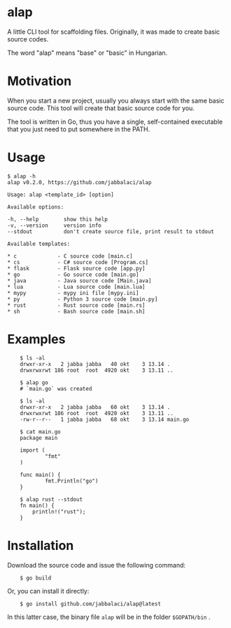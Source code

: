 # alap

A little CLI tool for scaffolding files. Originally,
it was made to create basic source codes.

The word "alap" means "base" or "basic" in Hungarian.

# Motivation

When you start a new project, usually you always start
with the same basic source code. This tool will create
that basic source code for you.

The tool is written in Go, thus you have a single,
self-contained executable that you just need to put
somewhere in the PATH.

# Usage

```
$ alap -h
alap v0.2.0, https://github.com/jabbalaci/alap

Usage: alap <template_id> [option]

Available options:

-h, --help        show this help
-v, --version     version info
--stdout          don't create source file, print result to stdout

Available templates:

* c             - C source code [main.c]
* cs            - C# source code [Program.cs]
* flask         - Flask source code [app.py]
* go            - Go source code [main.go]
* java          - Java source code [Main.java]
* lua           - Lua source code [main.lua]
* mypy          - mypy ini file [mypy.ini]
* py            - Python 3 source code [main.py]
* rust          - Rust source code [main.rs]
* sh            - Bash source code [main.sh]
```

# Examples

        $ ls -al
        drwxr-xr-x   2 jabba jabba   40 okt    3 13.14 .
        drwxrwxrwt 186 root  root  4920 okt    3 13.11 ..

        $ alap go
        # `main.go` was created

        $ ls -al
        drwxr-xr-x   2 jabba jabba   60 okt    3 13.14 .
        drwxrwxrwt 186 root  root  4920 okt    3 13.11 ..
        -rw-r--r--   1 jabba jabba   68 okt    3 13.14 main.go

        $ cat main.go
        package main

        import (
                "fmt"
        )

        func main() {
                fmt.Println("go")
        }

        $ alap rust --stdout
        fn main() {
            println!("rust");
        }


# Installation

Download the source code and issue the following command:

        $ go build

Or, you can install it directly:

        $ go install github.com/jabbalaci/alap@latest

In this latter case, the binary file `alap` will be in the folder `$GOPATH/bin` .
